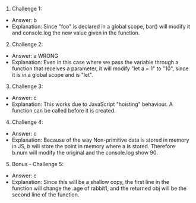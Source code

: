 1. Challenge 1:

- Answer: b
- Explanation: Since "foo" is declared in a global scope, bar() will modify it and console.log the new value given in the function.

2. Challenge 2:

- Answer: a WRONG
- Explanation: Even in this case where we pass the variable through a function that receives a parameter, it will modify "let a = 1" to "10", since it is in a global scope and is "let".

3. Challenge 3:

- Answer: c
- Explanation: This works due to JavaScript "hoisting" behaviour. A function can be called before it is created.

4. Challenge 4:

- Answer: c
- Explanation: Because of the way Non-primitive data is stored in memory in JS, b will store the point in memory where a is stored. Therefore b.num will modify the original and the console.log show 90.

5. Bonus - Challenge 5:

- Answer: c
- Explanation: Since this will be a shallow copy, the first line in the function will change the .age of rabbit1, and the returned obj will be the second line of the function.
